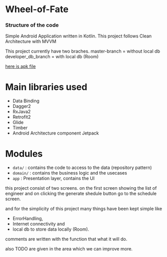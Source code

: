 # Wheel-of-Fate

### Structure of the code ###
Simple Android Application written in Kotlin.
This project follows Clean Architecture with MVVM
 
This project currently have two braches.
master-branch = without local db
developer_db_branch = with local db (Room)

[here is apk file](https://github.com/mookyjan/Wheel-of-Fate/blob/master/screenshots/app-debug.apk)

# Main libraries used

* Data Binding
* Dagger2
* RxJava2
* Retrofit2
* Glide
* Timber
* Android Architecture component Jetpack


# Modules


* `data/` : contains the code to access to the data (repository pattern)
* `domain/` : contains the business logic and the usecases
* `app` : Presentation layer, contains the UI 

this project consist of two screens. on the first screen showing the list of engineer and on clicking the generate shedule button go to the schedule screen.

and for the simplicity of this project many things have been kept simple
like 
* ErrorHandling, 
* Internet connectivity and 
* local db to store data locally (Room).

comments are written with the function that what it will do.

also TODO are given in the area which we can improve more.



